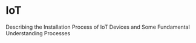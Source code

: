 # IoT
Describing the Installation Process of IoT Devices and Some Fundamental Understanding Processes
